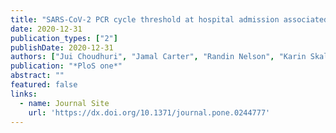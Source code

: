 ```yaml
---
title: "SARS-CoV-2 PCR cycle threshold at hospital admission associated with patient mortality."
date: 2020-12-31
publication_types: ["2"]
publishDate: 2020-12-31
authors: ["Jui Choudhuri", "Jamal Carter", "Randin Nelson", "Karin Skalina", "Marika Osterbur-Badhey", "Andrew D Johnston", "Doctor Goldstein", "Monika Paroder", "James Szymanski"]
publication: "*PloS one*"
abstract: ""
featured: false
links:
  - name: Journal Site
    url: 'https://dx.doi.org/10.1371/journal.pone.0244777'
---
```

